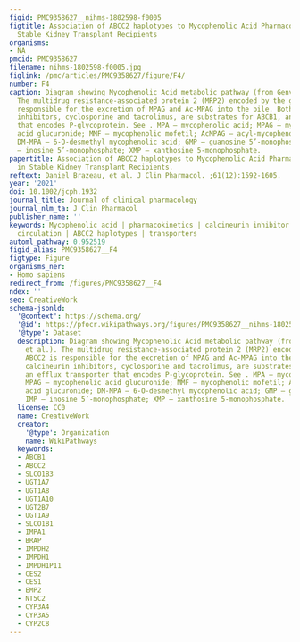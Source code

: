 ```yaml
---
figid: PMC9358627__nihms-1802598-f0005
figtitle: Association of ABCC2 haplotypes to Mycophenolic Acid Pharmacokinetics in
  Stable Kidney Transplant Recipients
organisms:
- NA
pmcid: PMC9358627
filename: nihms-1802598-f0005.jpg
figlink: /pmc/articles/PMC9358627/figure/F4/
number: F4
caption: Diagram showing Mycophenolic Acid metabolic pathway (from Genvigir et al.).
  The multidrug resistance-associated protein 2 (MRP2) encoded by the gene ABCC2 is
  responsible for the excretion of MPAG and Ac-MPAG into the bile. Both calcineurin
  inhibitors, cyclosporine and tacrolimus, are substrates for ABCB1, an efflux transporter
  that encodes P-glycoprotein. See . MPA – mycophenolic acid; MPAG – mycophenolic
  acid glucuronide; MMF – mycophenolic mofetil; AcMPAG – acyl-mycophenolic acid glucuronide;
  DM-MPA – 6-O-desmethyl mycophenolic acid; GMP – guanosine 5’-monophosphate; IMP
  – inosine 5’-monophosphate; XMP – xanthosine 5-monophosphate.
papertitle: Association of ABCC2 haplotypes to Mycophenolic Acid Pharmacokinetics
  in Stable Kidney Transplant Recipients.
reftext: Daniel Brazeau, et al. J Clin Pharmacol. ;61(12):1592-1605.
year: '2021'
doi: 10.1002/jcph.1932
journal_title: Journal of clinical pharmacology
journal_nlm_ta: J Clin Pharmacol
publisher_name: ''
keywords: Mycophenolic acid | pharmacokinetics | calcineurin inhibitor | enterohepatic
  circulation | ABCC2 haplotypes | transporters
automl_pathway: 0.952519
figid_alias: PMC9358627__F4
figtype: Figure
organisms_ner:
- Homo sapiens
redirect_from: /figures/PMC9358627__F4
ndex: ''
seo: CreativeWork
schema-jsonld:
  '@context': https://schema.org/
  '@id': https://pfocr.wikipathways.org/figures/PMC9358627__nihms-1802598-f0005.html
  '@type': Dataset
  description: Diagram showing Mycophenolic Acid metabolic pathway (from Genvigir
    et al.). The multidrug resistance-associated protein 2 (MRP2) encoded by the gene
    ABCC2 is responsible for the excretion of MPAG and Ac-MPAG into the bile. Both
    calcineurin inhibitors, cyclosporine and tacrolimus, are substrates for ABCB1,
    an efflux transporter that encodes P-glycoprotein. See . MPA – mycophenolic acid;
    MPAG – mycophenolic acid glucuronide; MMF – mycophenolic mofetil; AcMPAG – acyl-mycophenolic
    acid glucuronide; DM-MPA – 6-O-desmethyl mycophenolic acid; GMP – guanosine 5’-monophosphate;
    IMP – inosine 5’-monophosphate; XMP – xanthosine 5-monophosphate.
  license: CC0
  name: CreativeWork
  creator:
    '@type': Organization
    name: WikiPathways
  keywords:
  - ABCB1
  - ABCC2
  - SLCO1B3
  - UGT1A7
  - UGT1A8
  - UGT1A10
  - UGT2B7
  - UGT1A9
  - SLCO1B1
  - IMPA1
  - BRAP
  - IMPDH2
  - IMPDH1
  - IMPDH1P11
  - CES2
  - CES1
  - EMP2
  - NT5C2
  - CYP3A4
  - CYP3A5
  - CYP2C8
---
```


